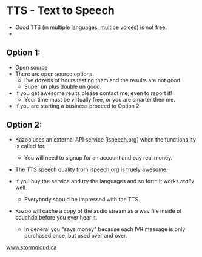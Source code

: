 # TTS - Text to Speech

* Good TTS (in multiple languages, multipe voices) is not free.
* 
## Option 1:
  * Open source
  * There are open source options.   
    * I've dozens of hours testing them and the results are not good.  
    *  Super un plus double un good.
  * If you get awesome reults please contact me, even to report it!
    * Your time must be virtually free, or you are smarter then me.
 *  If you are starting a business proceed to Option 2 
  
## Option 2:
* Kazoo uses an external API service [ispeech.org] when the functionality is called for.
  *  You will need to signup for an account and pay real money.
  
* The TTS speech quality from ispeech.org is truely awesome.
* If you buy the service and try the languages and so forth it works *really* well.
  *  Everybody should be impressed with the TTS. 

* Kazoo will cache a copy of the audio stream as a wav file inside of couchdb before you ever hear it.
  * In general you "save money" because each IVR message is only purchased once, but used over and over.
 

www.stormqloud.ca

